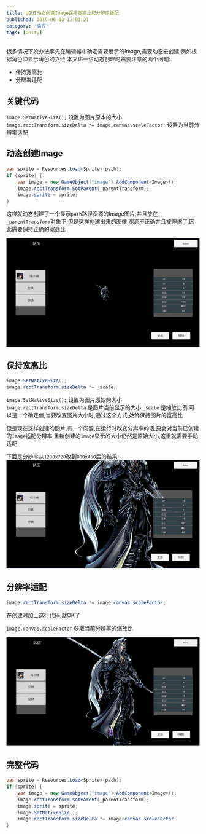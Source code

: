 ```yaml
---
title: UGUI动态创建Image保持宽高比和分辨率适配
published: 2019-06-03 12:01:21
category: '编程'
tags: [Unity]
---
```


很多情况下没办法事先在编辑器中确定需要展示的Image,需要动态去创建,例如根据角色ID显示角色的立绘,本文讲一讲动态创建时需要注意的两个问题:
- 保持宽高比
- 分辨率适配

<!-- more -->

## 关键代码
`image.SetNativeSize();` 设置为图片原本的大小
`image.rectTransform.sizeDelta *= image.canvas.scaleFactor;` 设置为当前分辨率适配

## 动态创建Image

```csharp
var sprite = Resources.Load<Sprite>(path);
if (sprite) {
    var image = new GameObject("image").AddComponent<Image>();
    image.rectTransform.SetParent(_parentTransform);
    image.sprite = sprite;
}
```
这样就动态创建了一个显示`path`路径资源的Image图片,并且放在`_parentTransform`对象下,但是这样创建出来的图像,宽高不正确并且被伸缩了,因此需要保持正确的宽高比

![宽高比不正确](1.png)

## 保持宽高比

```csharp
image.SetNativeSize();
image.rectTransform.sizeDelta *= _scale;
```
`image.SetNativeSize();` 设置为图片原始的大小
`image.rectTransform.sizeDelta` 是图片当前显示的大小
`_scale` 是缩放比例,可以是一个确定值,当要改变图片大小时,通过这个方式,始终保持图片的宽高比

但是现在这样创建的图片,有一个问题,在运行时改变分辨率的话,只会对当前已创建的`Image`适配分辨率,重新创建的`Image`显示的大小仍然是原始大小,这里就需要手动适配

下面是分辨率从`1280x720`改到`800x450`后的结果:
![没有适配分辨率](2.png)

## 分辨率适配

```csharp
image.rectTransform.sizeDelta *= image.canvas.scaleFactor;
```
在创建时加上这行代码,就OK了

`image.canvas.scaleFactor` 获取当前分辨率的缩放比

![正常显示](3.png)

## 完整代码

```csharp
var sprite = Resources.Load<Sprite>(path);
if (sprite) {
    var image = new GameObject("image").AddComponent<Image>();
    image.rectTransform.SetParent(_parentTransform);
    image.sprite = sprite;
    image.SetNativeSize();
    image.rectTransform.sizeDelta *= image.canvas.scaleFactor;
}
```
